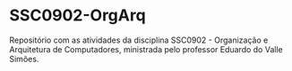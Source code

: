 # SSC0902-OrgArq
Repositório com as atividades da disciplina SSC0902 - Organização e Arquitetura de Computadores, ministrada pelo professor Eduardo do Valle Simões.
